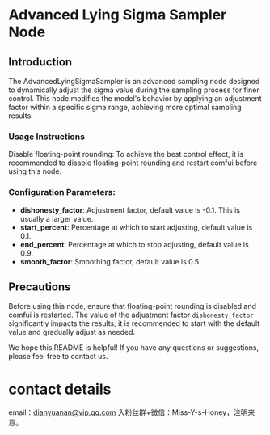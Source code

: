 # Advanced Lying Sigma Sampler Node

## Introduction
The AdvancedLyingSigmaSampler is an advanced sampling node designed to dynamically adjust the sigma value during the sampling process for finer control. This node modifies the model's behavior by applying an adjustment factor within a specific sigma range, achieving more optimal sampling results.

### Usage Instructions
Disable floating-point rounding: To achieve the best control effect, it is recommended to disable floating-point rounding and restart comfui before using this node.
### Configuration Parameters:
- **dishonesty_factor**: Adjustment factor, default value is -0.1. This is usually a larger value.
- **start_percent**: Percentage at which to start adjusting, default value is 0.1.
- **end_percent**: Percentage at which to stop adjusting, default value is 0.9.
- **smooth_factor**: Smoothing factor, default value is 0.5.

## Precautions
Before using this node, ensure that floating-point rounding is disabled and comfui is restarted.
The value of the adjustment factor `dishonesty_factor` significantly impacts the results; it is recommended to start with the default value and gradually adjust as needed.

We hope this README is helpful! If you have any questions or suggestions, please feel free to contact us.

# contact details
 email：dianyuanan@vip.qq.com
 入粉丝群+微信：Miss-Y-s-Honey，注明来意。

